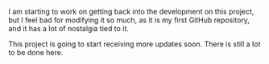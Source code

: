 I am starting to work on getting back into the development on this project, but I feel bad for modifying it so much, as it is my first GitHub repository, and it has a lot of nostalgia tied to it.

This project is going to start receiving more updates soon. There is still a lot to be done here.
